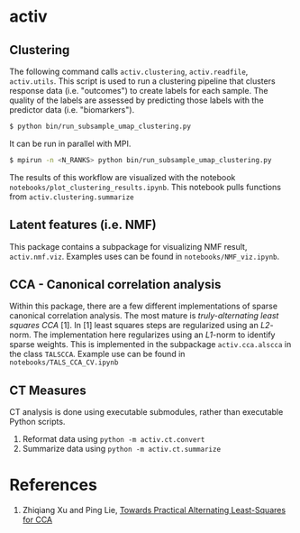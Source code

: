 # activ

## Clustering

The following command calls `activ.clustering`, `activ.readfile`, `activ.utils`. This script is used 
to run a clustering pipeline that clusters response data (i.e. "outcomes") to create labels for each sample. The quality of the
labels are assessed by predicting those labels with the predictor data (i.e. "biomarkers").

```Bash
$ python bin/run_subsample_umap_clustering.py
```

It can be run in parallel with MPI.

```Bash
$ mpirun -n <N_RANKS> python bin/run_subsample_umap_clustering.py
```

The results of this workflow are visualized with the notebook `notebooks/plot_clustering_results.ipynb`. This
notebook pulls functions from `activ.clustering.summarize`

## Latent features (i.e. NMF)

This package contains a subpackage for visualizing NMF result, `activ.nmf.viz`. Examples uses can be found in `notebooks/NMF_viz.ipynb`.

## CCA - Canonical correlation analysis

Within this package, there are a few different implementations of sparse canonical correlation analysis. The most mature
is  _truly-alternating least squares CCA_ [1]. In [1] least squares steps are regularized using an _L2_-norm.
The implementation here regularizes using an _L1_-norm to identify sparse weights. This is implemented in the subpackage
`activ.cca.alscca` in the class `TALSCCA`. Example use can be found in `notebooks/TALS_CCA_CV.ipynb`

## CT Measures

CT analysis is done using executable submodules, rather than executable Python scripts.

1. Reformat data using `python -m activ.ct.convert`
2. Summarize data using `python -m activ.ct.summarize`

# References
1. Zhiqiang Xu and Ping Lie, [Towards Practical Alternating Least-Squares for CCA](https://papers.nips.cc/paper/9616-towards-practical-alternating-least-squares-for-cca)
